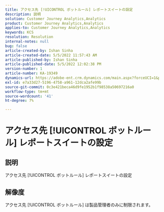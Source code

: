 ```yaml
---
title: アクセス先 [!UICONTROL ボットルール] レポートスイートの設定
description: 説明
solution: Customer Journey Analytics,Analytics
product: Customer Journey Analytics,Analytics
applies-to: Customer Journey Analytics,Analytics
keywords: KCS
resolution: Resolution
internal-notes: null
bug: false
article-created-by: Ishan Sinha
article-created-date: 5/5/2022 11:57:43 AM
article-published-by: Ishan Sinha
article-published-date: 5/5/2022 12:02:38 PM
version-number: 1
article-number: KA-19349
dynamics-url: https://adobe-ent.crm.dynamics.com/main.aspx?forceUCI=1&pagetype=entityrecord&etn=knowledgearticle&id=4c74f48b-6acc-ec11-a7b5-6045bd00db25
exl-id: e7a33d27-5196-4758-a961-12dca2afe99b
source-git-commit: 0c3e421beca46d9fe1952b1f98538a50697216a0
workflow-type: tm+mt
source-wordcount: '41'
ht-degree: 7%

---
```


# アクセス先 [!UICONTROL ボットルール] レポートスイートの設定

## 説明

アクセス先 [!UICONTROL ボットルール] レポートスイートの設定

## 解像度


アクセス先 [!UICONTROL ボットルール] は製品管理者のみに制限されます。
